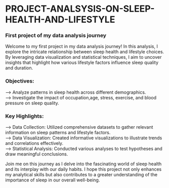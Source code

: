 # PROJECT-ANALSYSIS-ON-SLEEP-HEALTH-AND-LIFESTYLE

### First project of my data analysis journey    

Welcome to my first project in my data analysis journey! In this analysis, I explore the intricate relationship between sleep health and lifestyle choices. By leveraging data visualization and statistical techniques, I aim to uncover insights that highlight how various lifestyle factors influence sleep quality and duration.   

### Objectives:   

--> Analyze patterns in sleep health across different demographics.   
--> Investigate the impact of occupation,age, stress, exercise, and blood pressure on sleep quality.   

### Key Highlights:   

--> Data Collection: Utilized comprehensive datasets to gather relevant information on sleep patterns and lifestyle factors.   
--> Data Visualization: Created informative visualizations to illustrate trends and correlations effectively.   
--> Statistical Analysis: Conducted various analyses to test hypotheses and draw meaningful conclusions.   
   
Join me on this journey as I delve into the fascinating world of sleep health and its interplay with our daily habits. I hope this project not only enhances my analytical skills but also contributes to a greater understanding of the importance of sleep in our overall well-being.
